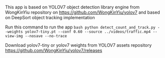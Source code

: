 This app is based on YOLOV7 object detection library engine from WongKinYiu repository on https://github.com/WongKinYiu/yolov7 and based on DeepSort object tracking implementation

Run this command to run the app
```bash python detect_count_and_track.py --weights yolov7-tiny.pt --conf 0.60 --source ../videos/traffic.mp4 --view-img --nosave --no-trace```

Download yolov7-tiny or yolov7 weights from YOLOV7 assets repository https://github.com/WongKinYiu/yolov7/releases
